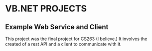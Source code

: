 # VB.NET PROJECTS

## Example Web Service and Client
This project was the final project for CS263 (I believe.) It involves the created of a rest API and a client to communicate with it. 
